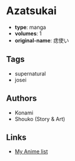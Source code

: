 # Azatsukai

-   **type**: manga
-   **volumes**: 1
-   **original-name**: 痣使い

## Tags

-   supernatural
-   josei

## Authors

-   Konami
-   Shouko (Story & Art)

## Links

-   [My Anime list](https://myanimelist.net/manga/26694/Azatsukai)
